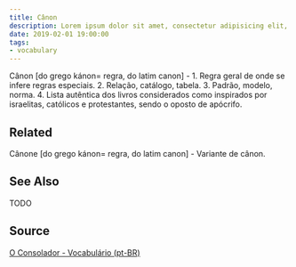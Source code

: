 ```yaml
---
title: Cânon
description: Lorem ipsum dolor sit amet, consectetur adipisicing elit, sed do eiusmod tempor incididunt ut labore et dolore magna aliqua.  TODO
date: 2019-02-01 19:00:00
tags:
- vocabulary
---
```


Cânon [do grego kánon= regra, do latim canon] - 1. Regra geral de onde se infere regras especiais. 2. Relação, catálogo, tabela. 3. Padrão, modelo, norma. 4. Lista autêntica dos livros considerados como inspirados por israelitas, católicos e protestantes, sendo o oposto de apócrifo.

## Related
Cânone [do grego kánon= regra, do latim canon] - Variante de cânon.


## See Also
TODO

## Source
[O Consolador - Vocabulário (pt-BR)](http://www.oconsolador.com.br/linkfixo/vocabulario/principal.html)


